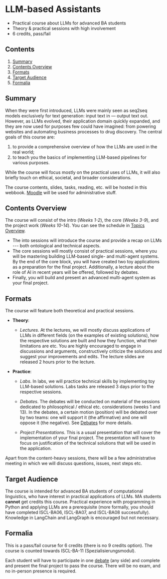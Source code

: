 # LLM-based Assistants

* Practical course about LLMs for advanced BA students
* Theory & practical sessions with high involvement
* 6 credits, pass/fail


## Contents

1. [Summary](#summary)
2. [Contents Overview](#contents-overview)
3. [Formats](#formats)
4. [Target Audience](#target-audience)
5. [Formalia](#formalia)


## Summary

When they were first introduced, LLMs were mainly seen as seq2seq models exclusively for text generation: input text in — output text out. However, as LLMs evolved, their application domain quickly expanded, and they are now used for purposes few could have imagined: from powering websites and automating business processes to drug discovery. The central goals of this course are:

1) to provide a comprehensive overview of how the LLMs are used in the real world;
2) to teach you the basics of implementing LLM-based pipelines for various purposes.

While the course will focus mostly on the practical uses of LLMs, it will also briefly touch on ethical, societal, and broader considerations.

The course contents, slides, tasks, reading, etc. will be hosted in this webbook. [Moodle](TODO) will be used for administrative stuff.

## Contents Overview

The course will consist of the intro (_Weeks 1-2_), the core (_Weeks 3-9_), and the project work (_Weeks 10-14_). You can see the schedule in [Topics Overview](./infos/topic_overview.md).
* The into sessions will introduce the course and provide a recap on LLMs --- both ontological and technical aspects.
* The core sessions will mostly consist of practical sessions, where you will be mastering building LLM-based single- and multi-agent systems. By the end of the core block, you will have created two toy applications as a preparation for the final project. Additionally, a lecture about the role of AI in recent years will be offered, followed by debates.
* Finally, you will build and present an advanced multi-agent system as your final project.


## Formats

The course will feature both theoretical and practical sessions.

* **Theory**:

    * _Lectures_. At the lectures, we will mostly discuss applications of LLMs in different fields (on the examples of existing solutions), how the respective solutions are built and how they function, what their limitations are etc. You are highly encouraged to engage in discussions and arguments, constructively criticize the solutions and suggest your improvements and edits. The lecture slides are released 2 hours prior to the lecture.

* **Practice**:

    * _Labs_. In labs, we will practice technical skills by implementing toy LLM-based solutions. Labs tasks are released 3 days prior to the respective sessions.

    * _Debates_. The debates will be conducted on material of the sessions dedicated to philosophical / ethical etc. considerations (weeks 1 and 13). In the debates, a certain motion (position) will be debated over by two teams: one will support it (the affirmative) and one will oppose it (the negative). See [Debates](./infos/debates.md) for more details. 

    * _Project Presentations_. This is a usual presentation that will cover the implementation of your final project. The presentation will have to focus on justification of the technical solutions that will be used in the application.

Apart from the content-heavy sessions, there will be a few administrative meeting in which we will discuss questions, issues, next steps etc.


## Target Audience

The course is intended for advanced BA students of computational linguistics, who have interest in practical applications of LLMs. MA students **cannot** get credits this course. Practical experience with programming in Python and applying LLMs are a prerequisite (more formally, you should have completed ISCL-BA06, ISCL-BA07, and ISCL-BA08 successfully). Knowledge in LangChain and LangGraph is encouraged but not necessary.

## Formalia

This is a pass/fail course for 6 credits (there is no 9 credits option). The course is counted towards ISCL-BA-11 (Spezialisierungsmodul).

Each student will have to participate in one [debate](./infos/debates.md) (any side) and complete and present the final project to pass the course. There will be no exam, and no in-person presence is required.